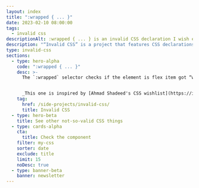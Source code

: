 ```yaml
---
layout: index
title: ":wrapped { ... }"
date: 2023-02-10 08:00:00
tags:
  - invalid css
descriptionAlt: :wrapped { ... } is an invalid CSS declaration I wish existed."
description: "“Invalid CSS” is a project that features CSS declarations that are not valid and non-existing. For example, :wrapped { ... }."
type: invalid-css
sections:
  - type: hero-alpha
    code: ":wrapped { ... }"
    desc: >-
      The `:wrapped` selector checks if the element is flex item got “wrapped” and moved to the other row or column.


      _This one is inspired by [Ahmad Shadeed's CSS wishlist](https://ishadeed.com/article/css-wishlist-2023/)._
    tag:
      href: /side-projects/invalid-css/
      title: Invalid CSS
  - type: hero-beta
    title: See other not-so-valid CSS things
  - type: cards-alpha
    cta:
      title: Check the component
    filter: my-css
    sorter: date
    exclude: title
    limit: 15
    noDesc: true
  - type: banner-beta
    banner: newsletter
---
```

